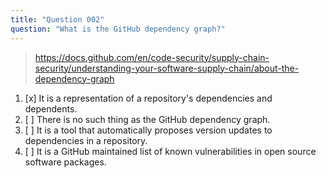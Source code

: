```yaml
---
title: "Question 002"
question: "What is the GitHub dependency graph?"
---
```



> https://docs.github.com/en/code-security/supply-chain-security/understanding-your-software-supply-chain/about-the-dependency-graph
1. [x] It is a representation of a repository's dependencies and dependents.
1. [ ] There is no such thing as the GitHub dependency graph.
1. [ ] It is a tool that automatically proposes version updates to dependencies in a repository.
1. [ ] It is a GitHub maintained list of known vulnerabilities in open source software packages.

